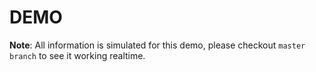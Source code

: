 <p><h1 id="demo">DEMO</h1></p>
<p><strong>Note</strong>: All information is simulated for this demo, please checkout <code>master branch</code> to see it working realtime.</p>

